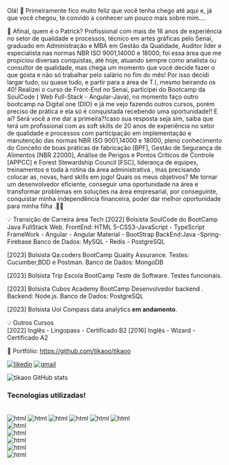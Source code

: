 Olá! 👋
Primeiramente fico muito feliz que você tenha chego até aqui e, já que você chegou, te convido a conhecer um pouco mais sobre mim....

🔸 Afinal, quem é o Patrick?
Profissional com mais de 16 anos de experiência no setor de qualidade e processos, técnico em artes gráficas pelo Senai, graduado em Administração e MBA em Gestão da Qualidade, Auditor líder e especialista nas normas NBR ISO 9001,14000 e 18000, foi essa área que me propiciou diversas conquistas, até hoje, atuando sempre como analista ou consultor de qualidade, mas chega um momento que você decide fazer o que gosta e não só trabalhar pelo salário no fim do mês!
Por isso decidi largar tudo, ou quase tudo, e partir para a área de T.I, mesmo beirando os 40! Realizei o curso de Front-End no Senai, participei do Bootcamp da SoulCode ( Web Full-Stack - Angular-Java), no momento faço outro bootcamp na Digital one (DIO) e já me vejo fazendo outros cursos, porém preciso de prática e ela só é conquistada recebendo uma oportunidade!! E aí? Será você a me dar a primeira?!caso sua resposta seja sim, saiba que terá um profissional com as soft skills de 20 anos de experiência  no setor de qualidade e processos com participação em implementação e manutenção das normas NBR ISO 9001,14000 e 18000, pleno conhecimento do Conceito de boas práticas de fabricação [BPF], Gestão de Segurança de Alimentos [NBR 22000], Análise de Perigos e Pontos Críticos de Controle [APPCC] e Forest Stewardship Council [FSC], liderança de equipes, treinamentos e toda à rotina da área administrativa , mas precisando colocar as, novas, hard skills em jogo! Quais os meus objetivos? Me tornar um desenvolvedor eficiente, conseguir uma oportunidade na área e transformar problemas em soluções na área empresarial, por conseguinte, conquistar minha independência financeira, poder dar melhor oportunidade para minha filha .🤞🤞

💡 Transição de Carreira área Tech 
[2022] Bolsista SoulCode do BootCamp Java FullStack Web.
FrontEnd: HTML 5-CSS3-JavaScript - TypeScript 
FrameWork - Angular - Angular Material - BootStrap
BackEnd:Java -Spring- Firebase
Banco de Dados: MySQL - Redis - PostgreSQL

[2023] Bolsista Qa.coders BootCamp Quality Assurance. 
Testes: Cucumber,BDD e Postman.
Banco de Dados: MongoDB

[2023] Bolsista Trip Escola BootCamp Teste de Software. 
Testes funcionais.

[2023] Bolsista Cubos Academy BootCamp Desenvolvedor backend . 
Backend: Node.js.
Banco de Dados: PostgreSQL

[2023] Bolsista Uol Compass data analytics **em andamento**. 


💡 Outros Cursos  
[2022] Inglês - Lingopass - Certificado B2
[2016] Inglês - Wizard - Certificado A2

🔹 Portfólio: https://github.com/tikaoo/tikaoo

[![likedin](https://img.shields.io/badge/LinkedIn-0077B5?style=for-the-badge&logo=linkedin&logoColor=white)](https://www.linkedin.com/in/patrick-cavalcante-gomes/)
[![gmail](https://img.shields.io/badge/Gmail-D14836?style=for-the-badge&logo=gmail&logoColor=white)](patrick.cavalcante.gomes@gmail.com)

![tikaoo GitHub stats](https://github-readme-stats.vercel.app/api?username=tikaoo&show_icons=true&theme=onedark)

### Tecnologias utilizadas!

<div style="display:inline_block"><br/>
    <img align="center" alt="html" src="https://img.shields.io/badge/HTML-239120?style=for-the-badge&logo=html5&logoColor=white"/>
    <img align="center" alt="html" src="https://img.shields.io/badge/CSS-239120?&style=for-the-badge&logo=css3&logoColor=white"/>
    <img align="center" alt="html" src="https://img.shields.io/badge/JavaScript-F7DF1E?style=for-the-badge&logo=javascript&logoColor=black"/>
    <img align="center" alt="html" src="https://img.shields.io/badge/TypeScript-007ACC?style=for-the-badge&logo=typescript&logoColor=white"/>
    <img align="center" alt="html" src="https://img.shields.io/badge/Java-ED8B00?style=for-the-badge&logo=java&logoColor=white"/>
    <img align="center" alt="html" src="https://img.shields.io/badge/Angular-DD0031?style=for-the-badge&logo=angular&logoColor=white"/> <br/>
    <img align="center" alt="html" src="https://img.shields.io/badge/Node.js-DD0031?style=for-the-badge&logo=angular&logoColor=white"/> <br/>
    <img align="center" alt="html" src="https://img.shields.io/badge/Cucumber-DD0031?style=for-the-badge&logo=angular&logoColor=white"/> <br/>
    <img align="center" alt="html" src="https://img.shields.io/badge/Cypres.io-DD0031?style=for-the-badge&logo=angular&logoColor=white"/> <br/>
    <img align="center" alt="html" src="https://img.shields.io/badge/SeleniumWebdriver-DD0031?style=for-the-badge&logo=angular&logoColor=white"/> <br/>
    <img align="center" alt="html" src="https://img.shields.io/badge/Quality-DD0031?style=for-the-badge&logo=angular&logoColor=white"/> <br/>    
   
</div>

